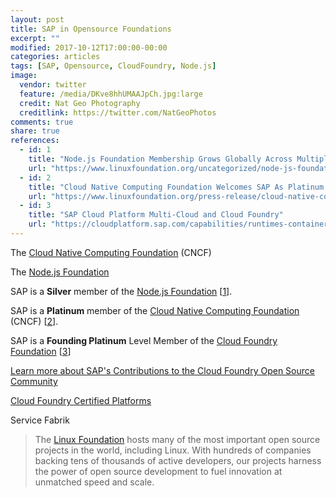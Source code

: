 ```yaml
---
layout: post
title: SAP in Opensource Foundations
excerpt: ""
modified: 2017-10-12T17:00:00-00:00
categories: articles
tags: [SAP, Opensource, CloudFoundry, Node.js]
image:
  vendor: twitter
  feature: /media/DKve8hhUMAAJpCh.jpg:large
  credit: Nat Geo Photography
  creditlink: https://twitter.com/NatGeoPhotos
comments: true
share: true
references:
  - id: 1
    title: "Node.js Foundation Membership Grows Globally Across Multiple Industries"
    url: "https://www.linuxfoundation.org/uncategorized/node-js-foundation-membership-grows-globally-across-multiple-industries"
  - id: 2
    title: "Cloud Native Computing Foundation Welcomes SAP As Platinum Member"
    url: "https://www.linuxfoundation.org/press-release/cloud-native-computing-foundation-welcomes-sap-platinum-member/"
  - id: 3
    title: "SAP Cloud Platform Multi-Cloud and Cloud Foundry"
    url: "https://cloudplatform.sap.com/capabilities/runtimes-containers/cloud-foundry.html"
---
```



T​he [Cloud Native Computing Foundation][cncf] (CNCF)

The [Node.js Foundation][nodejs-foundation]

SAP is a **Silver** member of the [Node.js Foundation][nodejs-foundation] [[1](#reference-1)].

SAP is a **Platinum** member of the [Cloud Native Computing Foundation ][cncf] (CNCF) [[2](#reference-2)].

SAP is a **Founding Platinum** Level Member of the [Cloud Foundry Foundation][cf-foundation] [[3](#reference-2)]

[Learn more about SAP's Contributions to the Cloud Foundry Open Source Community](https://cloudplatform.sap.com/capabilities/runtimes-containers/cloud-foundry/cf-contributions.html)

[Cloud Foundry Certified Platforms](https://www.cloudfoundry.org/certified-platforms/)

Service Fabrik


> The [Linux Foundation][linux-foundation] hosts many of the most important open source projects in the world, including Linux. With hundreds of companies backing tens of thousands of active developers, our projects harness the power of open source development to fuel innovation at unmatched speed and scale.

[cncf]:https://www.cncf.io/
[nodejs-foundation]:https://nodejs.org/en/foundation/
[cf-foundation]:https://www.cloudfoundry.org/
[linux-foundation]:https://www.linuxfoundation.org/
